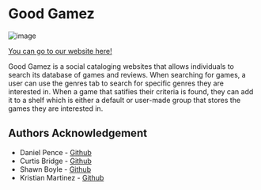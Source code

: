 # Good Gamez
![image](https://user-images.githubusercontent.com/83110040/127756956-489b6243-1ff0-40cc-a717-75d1fb831beb.png)

[You can go to our website here!](https://good-gamez.herokuapp.com/)

Good Gamez is a social cataloging websites that allows individuals to search its database of games and reviews. When searching for games, a user can use the genres tab to search for specific genres they are interested in. When a game that satifies their criteria is found, they can add it to a shelf which is either a default or user-made group that stores the games they are interested in.

## Authors Acknowledgement
* Daniel Pence - [Github](github.com/penced0513)
* Curtis Bridge - [Github](github.com/C-Bridge17)
* Shawn Boyle - [Github](github.com/ShawnBoyle7)
* Kristian Martinez - [Github](github.com/kristianmartinw)

